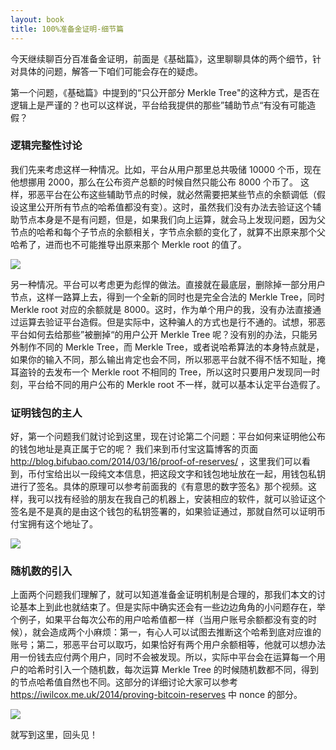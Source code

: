 ```yaml
---
layout: book
title: 100%准备金证明-细节篇
---
```

今天继续聊百分百准备金证明，前面是《基础篇》，这里聊聊具体的两个细节，针对具体的问题，解答一下咱们可能会存在的疑虑。

第一个问题，《基础篇》中提到的“只公开部分 Merkle Tree"的这种方式，是否在逻辑上是严谨的？也可以这样说，平台给我提供的那些”辅助节点“有没有可能造假？

### 逻辑完整性讨论

我们先来考虑这样一种情况。比如，平台从用户那里总共吸储 10000 个币，现在他想挪用 2000，那么在公布资产总额的时候自然只能公布 8000 个币了。
这样，邪恶平台在公布这些辅助节点的时候，就必然需要把某些节点的余额调低（假设这里公开所有节点的哈希值都没有变）。这时，虽然我们没有办法去验证这个辅助节点本身是不是有问题，但是，如果我们向上运算，就会马上发现问题，因为父节点的哈希和每个子节点的余额相关，字节点余额的变化了，就算不出原来那个父哈希了，进而也不可能推导出原来那个 Merkle root 的值了。

![](http://media.haoduoshipin.com/pic/peterpic/merkle_tree_sub.png)

另一种情况。平台可以考虑更为彪悍的做法。直接就在最底层，删除掉一部分用户节点，这样一路算上去，得到一个全新的同时也是完全合法的 Merkle Tree，同时 Merkle root 对应的余额就是 8000。这时，作为单个用户的我，没有办法直接通过运算去验证平台造假。但是实际中，这种骗人的方式也是行不通的。试想，邪恶平台如何去给那些”被删掉“的用户公开 Merkle Tree 呢？没有别的办法，只能另外制作不同的 Merkle Tree，而 Merkle Tree，或者说哈希算法的本身特点就是，如果你的输入不同，那么输出肯定也会不同，所以邪恶平台就不得不恬不知耻，掩耳盗铃的去发布一个 Merkle root 不相同的 Tree，所以这时只要用户发现同一时刻，平台给不同的用户公布的 Merkle root 不一样，就可以基本认定平台造假了。


### 证明钱包的主人

好，第一个问题我们就讨论到这里，现在讨论第二个问题：平台如何来证明他公布的钱包地址是真正属于它的呢？ 我们来到币付宝这篇博客的页面 <http://blog.bifubao.com/2014/03/16/proof-of-reserves/> ，这里我们可以看到，币付宝给出以一段纯文本信息，把这段文字和钱包地址放在一起，用钱包私钥进行了签名。具体的原理可以参考前面我的《有意思的数字签名》那个视频。这样，我可以找有经验的朋友在我自己的机器上，安装相应的软件，就可以验证这个签名是不是真的是由这个钱包的私钥签署的，如果验证通过，那就自然可以证明币付宝拥有这个地址了。

![](http://media.haoduoshipin.com/pic/peterpic/sign_ver.png)

### 随机数的引入

上面两个问题我们理解了，就可以知道准备金证明机制是合理的，那我们本文的讨论基本上到此也就结束了。但是实际中确实还会有一些边边角角的小问题存在，举个例子，如果平台每次公布的用户哈希值都一样（当用户账号余额都没有变的时候），就会造成两个小麻烦：第一，有心人可以试图去推断这个哈希到底对应谁的账号；第二，邪恶平台可以取巧，如果恰好有两个用户余额相等，他就可以想办法用一份钱去应付两个用户，同时不会被发现。所以，实际中平台会在运算每一个用户的哈希时引入一个随机数，每次运算 Merkle Tree 的时候随机数都不同，得到的节点哈希值自然也不同。这部分的详细讨论大家可以参考 <https://iwilcox.me.uk/2014/proving-bitcoin-reserves> 中 nonce 的部分。

![](http://media.haoduoshipin.com/pic/peterpic/merkle_nounce.png)

就写到这里，回头见！
